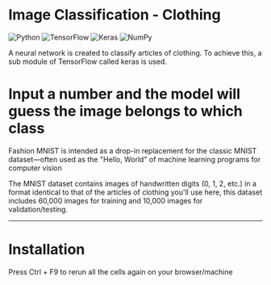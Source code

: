 
# Image Classification - Clothing
![Python](https://img.shields.io/badge/python-3670A0?style=for-the-badge&logo=python&logoColor=ffdd54) ![TensorFlow](https://img.shields.io/badge/TensorFlow-%23FF6F00.svg?style=for-the-badge&logo=TensorFlow&logoColor=white) ![Keras](https://img.shields.io/badge/Keras-%23D00000.svg?style=for-the-badge&logo=Keras&logoColor=white) ![NumPy](https://img.shields.io/badge/numpy-%23013243.svg?style=for-the-badge&logo=numpy&logoColor=white) 

A neural network is created to 
classify articles of clothing. To achieve this, a sub module of TensorFlow called keras is used.


# Input a number and the model will guess the image belongs to which class

Fashion MNIST is intended as a drop-in replacement for the classic MNIST dataset—often used as the "Hello, World" of machine learning programs for computer vision

The MNIST dataset contains images of handwritten digits (0, 1, 2, etc.) in a format identical to that of the articles of clothing you'll use here, this dataset includes 60,000 images for training and 10,000 images for validation/testing.


---
# Installation

Press Ctrl + F9 to rerun all the cells again on your browser/machine







